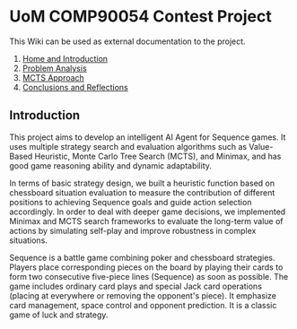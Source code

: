# UoM COMP90054 Contest Project

This Wiki can be used as external documentation to the project.
1. [Home and Introduction]()
2. [Problem Analysis](Problem-Analysis.md)
3. [MCTS Approach](AI-Method-3)
4. [Conclusions and Reflections](Conclusions-and-Reflections)

## Introduction

This project aims to develop an intelligent AI Agent for Sequence games. It uses multiple strategy search and evaluation algorithms such as Value-Based Heuristic, Monte Carlo Tree Search (MCTS), and Minimax, and has good game reasoning ability and dynamic adaptability.

In terms of basic strategy design, we built a heuristic function based on chessboard situation evaluation to measure the contribution of different positions to achieving Sequence goals and guide action selection accordingly. In order to deal with deeper game decisions, we implemented Minimax and MCTS search frameworks to evaluate the long-term value of actions by simulating self-play and improve robustness in complex situations.

Sequence is a battle game combining poker and chessboard strategies. Players place corresponding pieces on the board by playing their cards to form two consecutive five-piece lines (Sequence) as soon as possible. The game includes ordinary card plays and special Jack card operations (placing at everywhere or removing the opponent's piece). It emphasize card management, space control and opponent prediction. It is a classic game of luck and strategy.
